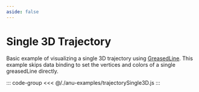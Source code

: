 ```yaml
---
aside: false
---
```

<script setup>
import { trajectorySingle3D } from '../anu-examples/trajectorySingle3D.js'
</script>

# Single 3D Trajectory
Basic example of visualizing a single 3D trajectory using [GreasedLine](https://doc.babylonjs.com/features/featuresDeepDive/mesh/creation/param/greased_line). This example skips data binding to set the vertices and colors of a single greasedLine directly.

<singleView :scene="trajectorySingle3D" />

::: code-group
<<< @/./anu-examples/trajectorySingle3D.js 
:::